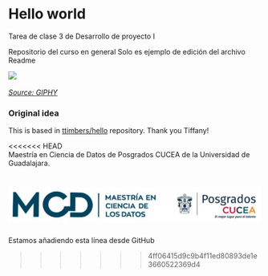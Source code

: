 # Hello world
Tarea de clase 3 de Desarrollo de proyecto I

Repositorio del curso en general
Solo es ejemplo de edición del archivo Readme

![](https://media4.giphy.com/media/v1.Y2lkPTc5MGI3NjExYzM5anJlODQ5cWNiMHN4NWJuc2Zhc240emRhdnVleG1zc2swczB6bCZlcD12MV9pbnRlcm5hbF9naWZfYnlfaWQmY3Q9Zw/IArfvsrvQt5JF4KPhR/giphy.webp)

*[Source: GIPHY](https://media4.giphy.com/media/v1.Y2lkPTc5MGI3NjExYzM5anJlODQ5cWNiMHN4NWJuc2Zhc240emRhdnVleG1zc2swczB6bCZlcD12MV9pbnRlcm5hbF9naWZfYnlfaWQmY3Q9Zw/IArfvsrvQt5JF4KPhR/giphy.webp)*

### Original idea
This is based in [ttimbers/hello](https://github.com/ttimbers/hello) repository. Thank you Tiffany!

<<<<<<< HEAD
<br>
Maestría en Ciencia de Datos de Posgrados CUCEA de la Universidad de Guadalajara.  

![](https://raw.githubusercontent.com/vcuspinera/UDG_MCD_Project_Dev_I/main/actividades/img/MCD_logo.png)
=======
Estamos añadiendo esta línea desde GitHub
>>>>>>> 4ff06415d9c9b4f11ed80893de1e3660522369d4
